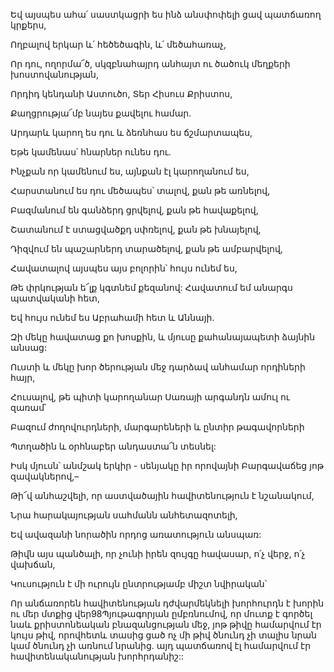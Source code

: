 Եվ այսպես ահա՛ սաստկացրի ես ինձ անսփոփելի ցավ պատճառող կրքերս,

Ողբալով երկար և՛ հեծեծագին, և՛ մեծահառաչ,

Որ դու, ողորմա՜ծ, սկզբնահայրդ անհայտ ու ծածուկ մեղքերի խոստովանության,

Որդիդ կենդանի Աստուծո, Տեր Հիսուս Քրիստոս,

Քաղցրությա՜մբ նայես քավելու համար.

Արդարև կարող ես դու և ձեռնհաս ես ճշմարտապես,

Եթե կամենաս՝ հնարներ ունես դու.

Ինչքան որ կամենում ես, այնքան էլ կարողանում ես,

Հարստանում ես դու մեծապես՝ տալով, քան թե առնելով,

Բազմանում են գանձերդ ցրվելով, քան թե հավաքելով,

Շատանում է ստացվածքդ սփռելով, քան թե խնայելով,

Դիզվում են պաշարներդ տարածելով, քան թե ամբարվելով,

Հավատալով այսպես այս բոլորին՝ հույս ունեմ ես,

Թե փրկության ե՜լք կգտնեմ քեզանով: Հավատում եմ անարգս պատվականի հետ,

Եվ հույս ունեմ ես Աբրահամի հետ և Աննայի.

Զի մեկը հավատաց քո խոսքին, և մյուսը քահանայապետի ձայնին անսաց:

Ուստի և մեկը խոր ծերության մեջ դարձավ անհամար որդիների հայր,

Հուսալով, թե պիտի կարողանար Սառայի արգանդն ամուլ ու զառամ՝

Բազում ժողովուրդների, մարգարեների և ընտիր թագավորների

Պտղածին և օրհնաբեր անդաստա՜ն տեսնել:

Իսկ մյուսն՝ անմշակ երկիր - սենյակը իր որովայնի Բարգավաճեց յոթ զավակներով,–

Թի՜վ անհաշվելի, որ աստվածային հավիտենություն է նշանակում,

Նրա հարակայության սահմանն անհետազոտելի,

Եվ ավազանի նորածին որդոց առատություն անսպառ:

Թիվն այս պանծալի, որ չունի իրեն զույգը հավասար, ո՛չ վերջ, ո՛չ վախճան,

Կուսություն է մի ուրույն ընտրությամբ միշտ նվիրական՝

Որ անճառորեն հավիտենության դժվարմեկնելի խորհուրդն է խորին ու մեր մտքից վեր98Պյութագորյան ըմբռնումով, որ մուտք է գործել նաև քրիստոնեական բնազանցության մեջ, յոթ թիվը համարվում էր կույս թիվ, որովհետև տասից ցած ոչ մի թիվ ծնունդ չի տալիս նրան կամ ծնունդ չի առնում նրանից. այդ պատճառով էլ համարվում էր հավիտենականության խորհրդանիշ::